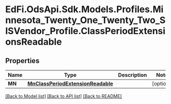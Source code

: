 # EdFi.OdsApi.Sdk.Models.Profiles.Minnesota_Twenty_One_Twenty_Two_SISVendor_Profile.ClassPeriodExtensionsReadable
## Properties

Name | Type | Description | Notes
------------ | ------------- | ------------- | -------------
**MN** | [**MnClassPeriodExtensionReadable**](MnClassPeriodExtensionReadable.md) |  | [optional] 

[[Back to Model list]](../README.md#documentation-for-models) [[Back to API list]](../README.md#documentation-for-api-endpoints) [[Back to README]](../README.md)

